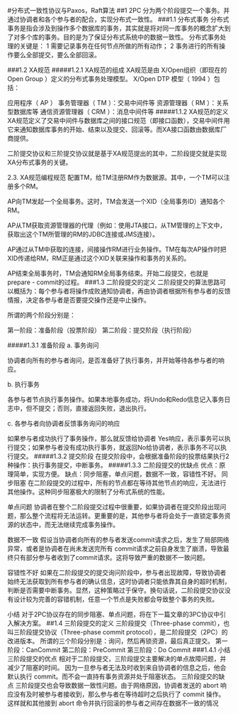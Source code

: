 #分布式一致性协议与Paxos，Raft算法
##1 2PC
分为两个阶段提交一个事务。并通过协调者和各个参与者的配合，实现分布式一致性。
###1.1 分布式事务
分布式事务是指会涉及到操作多个数据库的事务，其实就是将对同一库事务的概念扩大到了对多个库的事务。目的是为了保证分布式系统中的数据一致性。
分布式事务处理的关键是：
1 需要记录事务在任何节点所做的所有动作；
2 事务进行的所有操作要么全部提交，要么全部回滚。

###1.2 XA规范
#####1.2.1 XA规范的组成
XA规范是由 X/Open组织（即现在的 Open Group ）定义的分布式事务处理模型。 X/Open DTP 模型（ 1994 ）包括：

应用程序（ AP ）
事务管理器（ TM ）：交易中间件等
资源管理器（ RM ）：关系型数据库等
通信资源管理器（ CRM ）：消息中间件等
#####1.1.2 XA规范的定义
XA规范定义了交易中间件与数据库之间的接口规范（即接口函数），交易中间件用它来通知数据库事务的开始、结束以及提交、回滚等。而XA接口函数由数据库厂商提供。

二阶提交协议和三阶提交协议就是基于XA规范提出的其中，二阶段提交就是实现XA分布式事务的关键。

2.3. XA规范编程规范
配置TM，给TM注册RM作为数据源。其中，一个TM可以注册多个RM。

AP向TM发起一个全局事务。这时，TM会发送一个XID（全局事务ID）通知各个RM。

AP从TM获取资源管理器的代理（例如：使用JTA接口，从TM管理的上下文中，获取出这个TM所管理的RM的JDBC连接或JMS连接）。

AP通过从TM中获取的连接，间接操作RM进行业务操作。TM在每次AP操作时把XID传递给RM，RM正是通过这个XID关联来操作和事务的关系的。

AP结束全局事务时，TM会通知RM全局事务结束。开始二段提交，也就是prepare - commit的过程。
###1.3 二阶段提交的定义
二阶段提交的算法思路可以概括为：每个参与者将操作成败通知协调者，再由协调者根据所有参与者的反馈情报，决定各参与者是否要提交操作还是中止操作。

所谓的两个阶段分别是：

第一阶段：准备阶段（投票阶段）
第二阶段：提交阶段（执行阶段）

#####1.3.1 准备阶段
a. 事务询问

协调者向所有的参与者询问，是否准备好了执行事务，并开始等待各参与者的响应。

b. 执行事务

各参与者节点执行事务操作。如果本地事务成功，将Undo和Redo信息记入事务日志中，但不提交；否则，直接返回失败，退出执行。

c. 各参与者向协调者反馈事务询问的响应

如果参与者成功执行了事务操作，那么就反馈给协调者 Yes响应，表示事务可以执行提交；如果参与者没有成功执行事务，就返回No给协调者，表示事务不可以执行提交。
#####1.3.2 提交阶段
在提交阶段中，会根据准备阶段的投票结果执行2种操作：执行事务提交，中断事务。
#####1.3.3 二阶段提交的优缺点
优点：原理简单，实现方便。
缺点：同步阻塞，单点问题，数据不一致，容错性不好。
同步阻塞
在二阶段提交的过程中，所有的节点都在等待其他节点的响应，无法进行其他操作。这种同步阻塞极大的限制了分布式系统的性能。

单点问题
协调者在整个二阶段提交过程中很重要，如果协调者在提交阶段出现问题，那么整个流程将无法运转。更重要的是，其他参与者将会处于一直锁定事务资源的状态中，而无法继续完成事务操作。

数据不一致
假设当协调者向所有的参与者发送commit请求之后，发生了局部网络异常，或者是协调者在尚未发送完所有 commit请求之前自身发生了崩溃，导致最终只有部分参与者收到了commit请求。这将导致严重的数据不一致问题。

容错性不好
如果在二阶段提交的提交询问阶段中，参与者出现故障，导致协调者始终无法获取到所有参与者的确认信息，这时协调者只能依靠其自身的超时机制，判断是否需要中断事务。显然，这种策略过于保守。换句话说，二阶段提交协议没有设计较为完善的容错机制，任意一个节点是失败都会导致整个事务的失败。

小结
对于2PC协议存在的同步阻塞、单点问题，将在下一篇文章的3PC协议中引入解决方案。
##1.4 三阶段提交的定义
三阶段提交（Three-phase commit），也叫三阶段提交协议（Three-phase commit protocol），是二阶段提交（2PC）的改进版本。
所谓的三个阶段分别是：询问，然后再锁资源，最后真正提交。
第一阶段：CanCommit
第二阶段：PreCommit
第三阶段：Do Commit
###1.4.1 小结
三阶段提交的优点
相对于二阶段提交，三阶段提交主要解决的单点故障问题，并减少了阻塞的时间。
因为一旦参与者无法及时收到来自协调者的信息之后，他会默认执行 commit。而不会一直持有事务资源并处于阻塞状态。
三阶段提交的缺点
三阶段提交也会导致数据一致性问题。由于网络原因，协调者发送的 abort 响应没有及时被参与者接收到，那么参与者在等待超时之后执行了 commit 操作。
这样就和其他接到 abort 命令并执行回滚的参与者之间存在数据不一致的情况